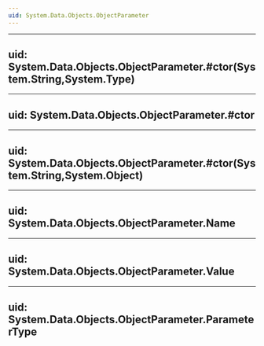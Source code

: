 ```yaml
---
uid: System.Data.Objects.ObjectParameter
---
```


---
uid: System.Data.Objects.ObjectParameter.#ctor(System.String,System.Type)
---

---
uid: System.Data.Objects.ObjectParameter.#ctor
---

---
uid: System.Data.Objects.ObjectParameter.#ctor(System.String,System.Object)
---

---
uid: System.Data.Objects.ObjectParameter.Name
---

---
uid: System.Data.Objects.ObjectParameter.Value
---

---
uid: System.Data.Objects.ObjectParameter.ParameterType
---
